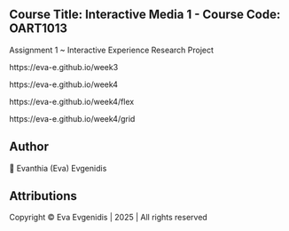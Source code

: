 ## Course Title: Interactive Media 1 - Course Code: OART1013
<p align="left">Assignment 1 ~ Interactive Experience Research Project</p>
<p align="left">https://eva-e.github.io/week3</p>
<p align="left">https://eva-e.github.io/week4</p>
<p align="left">https://eva-e.github.io/week4/flex</p>
<p align="left">https://eva-e.github.io/week4/grid</p>

## Author 
<p align="left">🌸 Evanthia (Eva) Evgenidis</p>


## Attributions
<p align="left"> Copyright © Eva Evgenidis | 2025 | All rights reserved <span id="datee"></span> </p>
